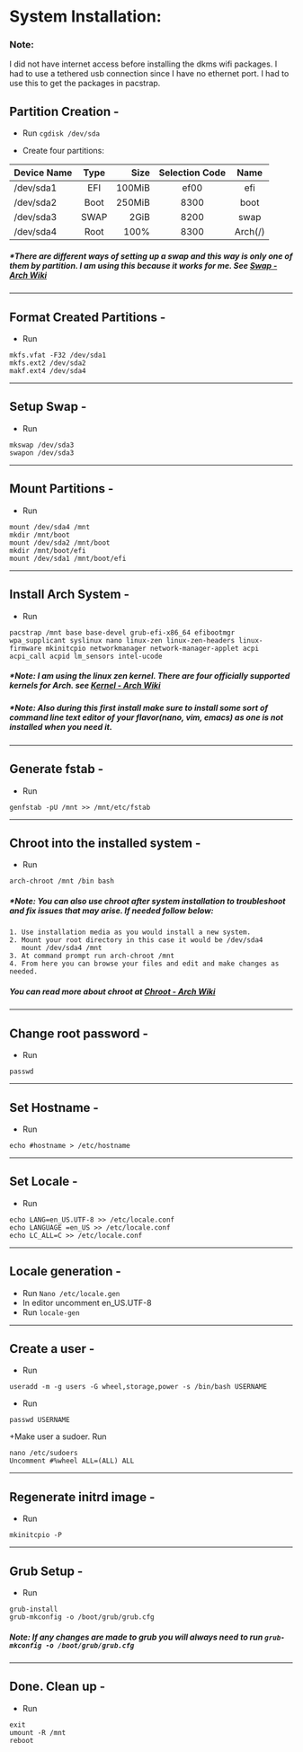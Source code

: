 # System Installation:

### Note:

I did not have internet access before installing the dkms wifi packages.  I had to use a tethered usb connection since I have no ethernet port.  I had to use this to get the packages in pacstrap.

Partition Creation -
----

+ Run
```cgdisk /dev/sda```

+ Create four partitions:

| Device Name   | Type           | Size   | Selection Code | Name  |
| ------------- |:-------------:| -------:|:--------------:|:-----:|
| /dev/sda1     | EFI            | 100MiB |  ef00          | efi   |
| /dev/sda2     | Boot           | 250MiB |   8300         | boot  |
| /dev/sda3     | SWAP           | 2GiB   |  8200          |swap   |
| /dev/sda4     | Root           | 100%   |   8300         |Arch(/)|


##### *There are different ways of setting up a swap and this way is only one of them by partition.  I am using this because it works for me.  See [Swap - Arch Wiki](https://wiki.archlinux.org/title/Swap#Swap_file)

----
Format Created Partitions -
----

+ Run
```
mkfs.vfat -F32 /dev/sda1
mkfs.ext2 /dev/sda2
makf.ext4 /dev/sda4
```

----
Setup Swap -
----

+ Run
```
mkswap /dev/sda3
swapon /dev/sda3
```

----
Mount Partitions -
----

+ Run
```
mount /dev/sda4 /mnt
mkdir /mnt/boot
mount /dev/sda2 /mnt/boot
mkdir /mnt/boot/efi
mount /dev/sda1 /mnt/boot/efi
```

----
Install Arch System -
----

+ Run
```
pacstrap /mnt base base-devel grub-efi-x86_64 efibootmgr wpa_supplicant syslinux nano linux-zen linux-zen-headers linux-firmware mkinitcpio networkmanager network-manager-applet acpi acpi_call acpid lm_sensors intel-ucode
```
##### *Note: I am using the linux zen kernel.  There are four officially supported kernels for Arch. see [Kernel - Arch Wiki](https://wiki.archlinux.org/title/kernel#Officially_supported_kernels)

##### *Note: Also during this first install make sure to install some sort of command line text editor of your flavor(nano, vim, emacs) as one is not installed when you need it.

----
Generate fstab -
----

+ Run
```
genfstab -pU /mnt >> /mnt/etc/fstab
```

----
Chroot into the installed system -
----

+ Run
```
arch-chroot /mnt /bin bash
```

##### *Note:  You can also use chroot after system installation to troubleshoot and fix issues that may arise.  If needed follow below:
```
1. Use installation media as you would install a new system.
2. Mount your root directory in this case it would be /dev/sda4
   mount /dev/sda4 /mnt
3. At command prompt run arch-chroot /mnt
4. From here you can browse your files and edit and make changes as needed.
```
##### You can read more about chroot at [Chroot - Arch Wiki](https://wiki.archlinux.org/title/Chroot)

----
Change root password -
----

+ Run
```
passwd
```

----
Set Hostname -
----

+ Run
```
echo #hostname > /etc/hostname
```

----
Set Locale -
----

+ Run
```
echo LANG=en_US.UTF-8 >> /etc/locale.conf
echo LANGUAGE =en_US >> /etc/locale.conf
echo LC_ALL=C >> /etc/locale.conf
```

----
Locale generation -
----

+ Run
```Nano /etc/locale.gen```
+ In editor uncomment en_US.UTF-8
+ Run
```locale-gen```


----
Create a user -
----

+ Run
```
useradd -m -g users -G wheel,storage,power -s /bin/bash USERNAME
```
+ Run
```
passwd USERNAME
```
+Make user a sudoer. Run
```
nano /etc/sudoers
Uncomment #%wheel ALL=(ALL) ALL
```


----
Regenerate initrd image -
----

+ Run
```
mkinitcpio -P
```

----
Grub Setup -
----

+ Run
```
grub-install
grub-mkconfig -o /boot/grub/grub.cfg
```

##### Note:  If any changes are made to grub you will always need to run ```grub-mkconfig -o /boot/grub/grub.cfg```


----
Done.  Clean up -
----

+ Run
```
exit
umount -R /mnt
reboot
```
